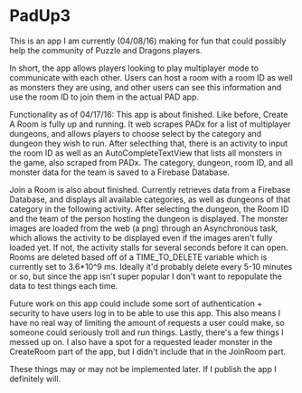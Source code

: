 # PadUp3
This is an app I am currently (04/08/16) making for fun that could possibly help the community of Puzzle and Dragons players.

In short, the app allows players looking to play multiplayer mode to communicate with each other. Users can host a room with a room ID as well as monsters they are using, and other users can see this information and use the room ID to join them in the actual PAD app.

Functionality as of 04/17/16:
This app is about finished. Like before, Create A Room is fully up and running. It web scrapes PADx for a list of multiplayer dungeons, and allows players to choose select by the category and dungeon they wish to run. After selecthing that, there is an activity to input the room ID as well as an AutoCompleteTextView that lists all monsters in the game, also scraped from PADx. The category, dungeon, room ID, and all monster data for the team is saved to a Firebase Database.

Join a Room is also about finished. Currently retrieves data from a Firebase Database, and displays all available categories, as well as dungeons of that category in the following activity. After selecting the dungeon, the Room ID and the team of the person hosting the dungeon is displayed. The monster images are loaded from the web (a png) through an Asynchronous task, which allows the activity to be displayed even if the images aren't fully loaded yet. If not, the activity stalls for several seconds before it can open. Rooms are deleted based off of a TIME_TO_DELETE variable which is currently set to 3.6*10^9 ms. Ideally it'd probably delete every 5-10 minutes or so, but since the app isn't super popular I don't want to repopulate the data to test things each time.

Future work on this app could include some sort of authentication + security to have users log in to be able to use this app. This also means I have no real way of limiting the amount of requests a user could make, so someone could seriously troll and run things. Lastly, there's a few things I messed up on. I also have a spot for a requested leader monster in the CreateRoom part of the app, but I didn't include that in the JoinRoom part. 	

These things may or may not be implemented later. If I publish the app I definitely will.